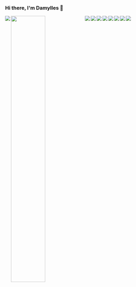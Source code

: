### Hi there, I'm Damylles 👋
<img align="left" src="https://github-readme-stats.vercel.app/api?username=damylles&show_icons=true&theme=transparent"/>

<img align="left" width="47%" src="https://github-readme-stats.vercel.app/api/top-langs/?username=damylles&layout=compact"/>
<img align="left"  src="https://img.shields.io/badge/javascript-%23323330.svg?style=for-the-badge&logo=javascript&logoColor=%23F7DF1E"/>
<img align="left" src="https://img.shields.io/badge/react-%2320232a.svg?style=for-the-badge&logo=react&logoColor=%2361DAFB"/>
<img align="left" src="https://img.shields.io/badge/html5-%23E34F26.svg?style=for-the-badge&logo=html5&logoColor=white"/>
<img align="left" src="https://img.shields.io/badge/css3-%231572B6.svg?style=for-the-badge&logo=css3&logoColor=white"/>
<img  align="left" src="https://img.shields.io/badge/node.js-6DA55F?style=for-the-badge&logo=node.js&logoColor=white"/>
<img  align="left" src="https://img.shields.io/badge/postgres-%23316192.svg?style=for-the-badge&logo=postgresql&logoColor=white"/>
<img  align="left" src="https://img.shields.io/badge/express.js-%23404d59.svg?style=for-the-badge&logo=express&logoColor=%2361DAFB"/>
<img src="https://img.shields.io/badge/Next-black?style=for-the-badge&logo=next.js&logoColor=white"/>




